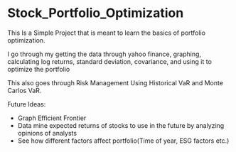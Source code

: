 # Stock_Portfolio_Optimization

This Is a Simple Project that is meant to learn the basics of portfolio optimization.

I go through my getting the data through yahoo finance, graphing, calculating log returns, standard deviation, covariance, and using it to optimize the portfolio

This also goes through Risk Management Using Historical VaR and Monte Carlos VaR.  

Future Ideas:
  - Graph Efficient Frontier
  - Data mine expected returns of stocks to use in the future by analyzing opinions of analysts
  - See how different factors affect portfolio(Time of year, ESG factors etc.)

